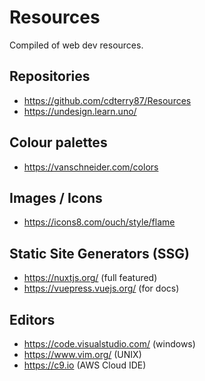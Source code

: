 # Resources

Compiled of web dev resources.

## Repositories

- https://github.com/cdterry87/Resources
- https://undesign.learn.uno/

## Colour palettes

- https://vanschneider.com/colors

## Images / Icons

- https://icons8.com/ouch/style/flame

## Static Site Generators (SSG)

- https://nuxtjs.org/ (full featured)
- https://vuepress.vuejs.org/ (for docs)

## Editors 

- https://code.visualstudio.com/ (windows)
- https://www.vim.org/ (UNIX)
- https://c9.io (AWS Cloud IDE)

